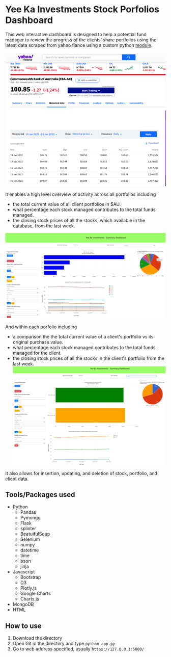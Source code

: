 # Yee Ka Investments Stock Porfolios Dashboard
This web interactive dashboard is designed to help a potential fund manager to review the progress of the clients’ share portfolios using the latest data scraped from yahoo fiance using a custom python [module](yahoo_finance_etl_module_2.py).

![yahoo-finance](images/stock-price-history.PNG)

It enables a high level overview of activity across all portfolios including
- the total current value of all client portfolios in $AU.
- what percentage each stock managed contributes to the total funds managed.
- the closing stock prices of all the stocks, which available in the database, from the last week.

![All Portfolios](images/all-portfolios.PNG)



And within each porfolio including
- a comparison the the total current value of a client's portfolio vs its original purchase value.
- what percentage each stock managed contributes to the total funds managed for the client.
- the closing stock prices of all the stocks in the client's portfolio from the last week.
![Individual Portfolio](images/individual-portfolio.PNG)

It also allows for insertion, updating, and deletion of stock, portfolio, and client data.

## Tools/Packages used
- Python
  - Pandas
  - Pymongo
  - Flask
  - splinter
  - BeatuifulSoup
  - Selenium
  - numpy
  - datetime
  - time
  - bson
  - jinja
- Javascript
  - Bootstrap
  - D3
  - Plotly.js
  - Google Charts
  - Charts.js
- MongoDB
- HTML

## How to use
1) Download the directory
2) Open Git in the directory and type ``` python app.py ```
3) Go to web address specified, usually `https://127.0.0.1:5000/`
